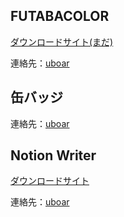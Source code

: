 ## FUTABACOLOR
[ダウンロードサイト(まだ)]()

連絡先：[uboar](https://twitter.com/_uboar_)

## 缶バッジ

連絡先：[uboar](https://twitter.com/_uboar_)

## Notion Writer

[ダウンロードサイト](https://notion-writer.uboar.net)

連絡先：[uboar](https://twitter.com/_uboar_)